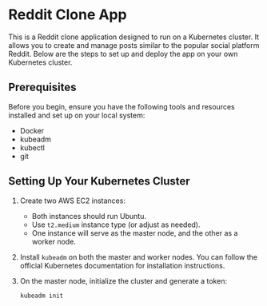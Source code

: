 # Reddit Clone App

This is a Reddit clone application designed to run on a Kubernetes cluster. It allows you to create and manage posts similar to the popular social platform Reddit. Below are the steps to set up and deploy the app on your own Kubernetes cluster.

## Prerequisites

Before you begin, ensure you have the following tools and resources installed and set up on your local system:

- Docker
- kubeadm
- kubectl
- git

## Setting Up Your Kubernetes Cluster

1. Create two AWS EC2 instances:
   - Both instances should run Ubuntu.
   - Use `t2.medium` instance type (or adjust as needed).
   - One instance will serve as the master node, and the other as a worker node.

2. Install `kubeadm` on both the master and worker nodes. You can follow the official Kubernetes documentation for installation instructions.

3. On the master node, initialize the cluster and generate a token:
   ```bash
   kubeadm init

